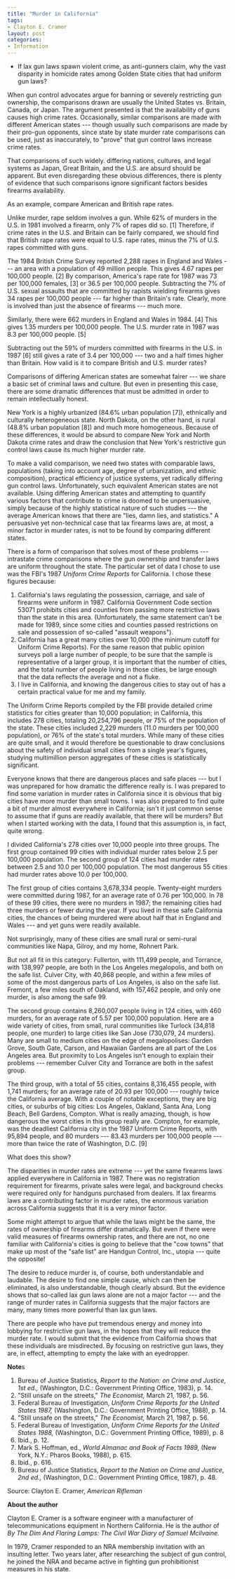 ```yaml
---
title: "Murder in California"
tags:
- Clayton E. Cramer
layout: post
categories:
- Information
---
```


- If lax gun laws spawn violent crime, as anti-gunners claim, why the vast disparity in homicide rates among Golden State cities that had uniform gun laws?

When gun control advocates argue for banning or severely restricting gun ownership, the comparisons drawn are usually the United States vs. Britain, Canada, or Japan. The argument presented is that the availability of guns causes high crime rates. Occasionally, similar comparisons are made with different American states --- though usually such comparisons are made by their pro-gun opponents, since state by state murder rate comparisons can be used, just as inaccurately, to "prove" that gun control laws increase crime rates.

That comparisons of such widely. differing nations, cultures, and legal systems as Japan, Great Britain, and the U.S. are absurd should be apparent. But even disregarding these obvious differences, there is plenty of evidence that such comparisons ignore significant factors besides firearms availability.

As an example, compare American and British rape rates.

Unlike murder, rape seldom involves a gun. While 62% of murders in the U.S. in 1981 involved a firearm, only 7% of rapes did so. \[1\] Therefore, if crime rates in the U.S. and Britain can be fairly compared, we should find that British rape rates were equal to U.S. rape rates, minus the 7% of U.S. rapes committed with guns.

The 1984 British Crime Survey reported 2,288 rapes in England and Wales --- an area with a population of 49 million people. This gives 4.67 rapes per 100,000 people. \[2\] By comparison, America's rape rate for 1987 was 73 per 100,000 females, \[3\] or 36.5 per 100,000 people. Subtracting the 7% of U.S. sexual assaults that are committed by rapists wielding firearms gives 34 rapes per 100,000 people --- far higher than Britain's rate. Clearly, more is involved than just the absence of firearms --- much more.

Similarly, there were 662 murders in England and Wales in 1984. \[4\] This gives 1.35 murders per 100,000 people. The U.S. murder rate in 1987 was 8.3 per 100,000 people. \[5\]

Subtracting out the 59% of murders committed with firearms in the U.S. in 1987 \[6\] still gives a rate of 3.4 per 100,000 --- two and a half times higher than Britain. How valid is it to compare British and U.S. murder rates?

Comparisons of differing American states are somewhat fairer --- we share a basic set of criminal laws and culture. But even in presenting this case, there are some dramatic differences that must be admitted in order to remain intellectually honest.

New York is a highly urbanized (84.6% urban population \[7\]), ethnically and culturally heterogeneous state. North Dakota, on the other hand, is rural (48.8% urban population \[8\]) and much more homogeneous. Because of these differences, it would be absurd to compare New York and North Dakota crime rates and draw the conclusion that New York's restrictive gun control laws cause its much higher murder rate.

To make a valid comparison, we need two states with comparable laws, populations (taking into account age, degree of urbanization, and ethnic composition), practical efficiency of justice systems, yet radically differing gun control laws. Unfortunately, such equivalent American states are not available. Using differing American states and attempting to quantify various factors that contribute to crime is doomed to be unpersuasive, simply because of the highly statistical nature of such studies --- the average American knows that there are "lies, damn lies, and statistics." A persuasive yet non-technical case that lax firearms laws are, at most, a minor factor in murder rates, is not to be found by comparing different states.

There is a form of comparison that solves most of these problems --- intrastate crime comparisons where the gun ownership and transfer laws are uniform throughout the state. The particular set of data I chose to use was the FBI's 1987 *Uniform Crime Reports* for California. I chose these figures because:

1. California's laws regulating the possession, carriage, and sale of firearms were uniform in 1987. California Government Code section 53071 prohibits cities and counties from passing more restrictive laws than the state in this area. (Unfortunately, the same statement can't be made for 1989, since some cities and counties passed restrictions on sale and possession of so-called "assault weapons").
2. California has a great many cities over 10,000 (the minimum cutoff for Uniform Crime Reports). For the same reason that public opinion surveys poll a large number of people, to be sure that the sample is representative of a larger group, it is important that the number of cities, and the total number of people living in those cities, be large enough that the data reflects the average and not a fluke.
3. I live in California, and knowing the dangerous cities to stay out of has a certain practical value for me and my family.

The Uniform Crime Reports compiled by the FBI provide detailed crime statistics for cities greater than 10,000 population; in California, this includes 278 cities, totaling 20,254,796 people, or 75% of the population of the state. These cities included 2,229 murders (11.0 murders per 100,000 population), or 76% of the state's total murders. While many of these cities are quite small, and it would therefore be questionable to draw conclusions about the safety of individual small cities from a single year's figures, studying multimillion person aggregates of these cities is statistically significant.

Everyone knows that there are dangerous places and safe places --- but I was unprepared for how dramatic the difference really is. I was prepared to find some variation in murder rates in California since it is obvious that big cities have more murder than small towns. I was also prepared to find quite a bit of murder almost everywhere in California; isn't it just common sense to assume that if guns are readily available, that there will be murders? But when I started working with the data, I found that this assumption is, in fact, quite wrong.

I divided California's 278 cities over 10,000 people into three groups. The first group contained 99 cities with individual murder rates below 2.5 per 100,000 population. The second group of 124 cities had murder rates between 2.5 and 10.0 per 100,000 population. The most dangerous 55 cities had murder rates above 10.0 per 100,000.

The first group of cities contains 3,678,334 people. Twenty-eight murders were committed during 1987, for an average rate of 0.76 per 100,000. In 78 of these 99 cities, there were no murders in 1987; the remaining cities had three murders or fewer during the year. If you lived in these safe California cities, the chances of being murdered were about half that in England and Wales --- and yet guns were readily available.

Not surprisingly, many of these cities are small rural or semi-rural communities like Napa, Gilroy, and my home, Rohnert Park.

But not all fit in this category: Fullerton, with 111,499 people, and Torrance, with 138,997 people, are both in the Los Angeles megalopolis, and both on the safe list. Culver City, with 40,868 people, and within a few miles of some of the most dangerous parts of Los Angeles, is also on the safe list. Fremont, a few miles south of Oakland, with 157,462 people, and only one murder, is also among the safe 99.

The second group contains 8,260,007 people living in 124 cities, with 460 murders, for an average rate of 5.57 per 100,000 population. Here are a wide variety of cities, from small, rural communities like Turlock (34,818 people, one murder) to large cities like San Jose (730,079, 24 murders). Many are small to medium cities on the edge of megalopolises: Garden Grove, South Gate, Carson, and Hawaiian Gardens are all part of the Los Angeles area. But proximity to Los Angeles isn't enough to explain their problems --- remember Culver City and Torrance are both in the safest group.

The third group, with a total of 55 cities, contains 8,316,455 people, with 1,741 murders; for an average rate of 20.93 per 100,000 --- roughly twice the California average. With a couple of notable exceptions, they are big cities, or suburbs of big cities: Los Angeles, Oakland, Santa Ana, Long Beach, Bell Gardens, Compton. What is really amazing, though, is how dangerous the worst cities in this group really are. Compton, for example, was the deadliest California city in the 1987 Uniform Crime Reports, with 95,894 people, and 80 murders --- 83.43 murders per 100,000 people --- more than twice the rate of Washington, D.C. \[9\]

What does this show?

The disparities in murder rates are extreme --- yet the same firearms laws applied everywhere in California in 1987. There was no registration requirement for firearms, private sales were legal, and background checks were required only for handguns purchased from dealers. If lax firearms laws are a contributing factor in murder rates, the enormous variation across California suggests that it is a very minor factor.

Some might attempt to argue that while the laws might be the same, the rates of ownership of firearms differ dramatically. But even if there were valid measures of firearms ownership rates, and there are not, no one familiar with California's cities is going to believe that the "cow towns" that make up most of the "safe list" are Handgun Control, Inc., utopia --- quite the opposite!

The desire to reduce murder is, of course, both understandable and laudable. The desire to find one simple cause, which can then be eliminated, is also understandable, though clearly absurd. But the evidence shows that so-called lax gun laws alone are not a major factor --- and the range of murder rates in California suggests that the major factors are many, many times more powerful than lax gun laws.

There are people who have put tremendous energy and money into lobbying for restrictive gun laws, in the hopes that they will reduce the murder rate. I would submit that the evidence from California shows that these individuals are misdirected. By focusing on restrictive gun laws, they are, in effect, attempting to empty the lake with an eyedropper.

**Note**s

1. Bureau of Justice Statistics, *Report to the Nation: on Crime and Justice, 1st ed.,* (Washington, D.C.: Government Printing Office, 1983), p. 14.
2. "Still unsafe on the streets," *The Economist,* March 21, 1987, p. 56.
3. Federal Bureau of Investigation, *Uniform Crime Reports for the United States 1987,* (Washington, D.C.: Government Printing Office, 1988), p. 14.
4. "Still unsafe on the streets," *The Economist,* March 21, 1987, p. 56.
5. Federal Bureau of Investigation, *Uniform Crime Reports for the United States 1988,* (Washington, D.C.: Government Printing Office, 1989), p. 8
6. Ibid., p. 12.
7. Mark S. Hoffman, ed., *World Almanac and Book of Facts 1989,* (New York, N.Y.: Pharos Books, 1988), p. 615.
8. Ibid., p. 616.
9. Bureau of Justice Statistics, *Report to the Nation on Crime and Justice, 2nd ed.,* (Washington, D.C.: Government Printing Office, 1987), p. 48.

Source: Clayton E. Cramer, *American Rifleman*

**About the author**

Clayton E. Cramer is a software engineer with a manufacturer of telecommunications equipment in Northern California. He is the author of *By The Dim And Flaring Lamps: The Civil War Diary of Samuel Mcilvaine.*

In 1979, Cramer responded to an NRA membership invitation with an insulting letter. Two years later, after researching the subject of gun control, he joined the NRA and became active in fighting gun prohibitionist measures in his state.
